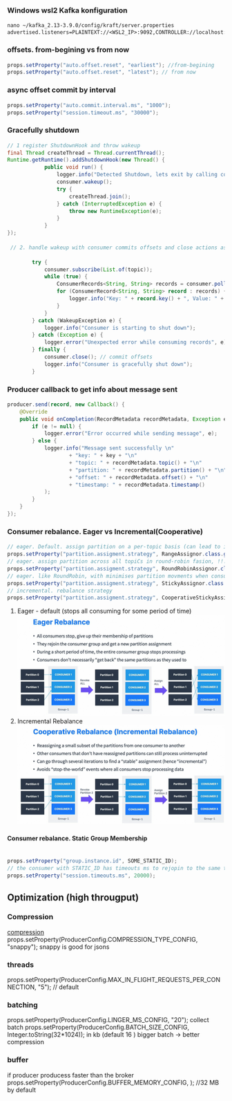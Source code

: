 ### Windows wsl2 Kafka konfiguration

```shell
nano ~/kafka_2.13-3.9.0/config/kraft/server.properties
advertised.listeners=PLAINTEXT://<WSL2_IP>:9092,CONTROLLER://localhost:9093
```

### offsets. from-begining vs from now
```java
props.setProperty("auto.offset.reset", "earliest"); //from-begining
props.setProperty("auto.offset.reset", "latest"); // from now
```
### async offset commit by interval
```java 
props.setProperty("auto.commit.interval.ms", "1000");
props.setProperty("session.timeout.ms", "30000");
```
### Gracefully shutdown
```java
// 1 register ShutdownHook and throw wakeup 
final Thread createThread = Thread.currentThread();
Runtime.getRuntime().addShutdownHook(new Thread() {
            public void run() {
                logger.info("Detected Shutdown, lets exit by calling consumer.wakeup()...");
                consumer.wakeup();
                try {
                    createThread.join();
                } catch (InterruptedException e) {
                    throw new RuntimeException(e);
                }
            }
});
        
 // 2. handle wakeup with consumer commits offsets and close actions as final

        try {
            consumer.subscribe(List.of(topic));
            while (true) {
                ConsumerRecords<String, String> records = consumer.poll(1000);
                for (ConsumerRecord<String, String> record : records) {
                    logger.info("Key: " + record.key() + ", Value: " + record.value() + ", Partition: " + record.partition() + ", Offset: " + record.offset());
                }
            }
        } catch (WakeupException e) {
            logger.info("Consumer is starting to shut down");
        } catch (Exception e) {
            logger.error("Unexpected error while consuming records", e);
        } finally {
            consumer.close(); // commit offsets
            logger.info("Consumer is gracefully shut down");
        }
```

### Producer callback to get info about message sent
```java
producer.send(record, new Callback() {
    @Override
    public void onCompletion(RecordMetadata recordMetadata, Exception e) {
        if (e != null) {
            logger.error("Error occurred while sending message", e);
        } else {
            logger.info("Message sent successfully \n"
                    + "key: " + key + "\n"
                    + "topic: " + recordMetadata.topic() + "\n"
                    + "partition: " + recordMetadata.partition() + "\n"
                    + "offset: " + recordMetadata.offset() + "\n"
                    + "timestamp: " + recordMetadata.timestamp()
            );
        }
    }
});
```

### Consumer rebalance. Eager vs Incremental(Cooperative)
```java
// eager. Default. assign partition on a per-topic basis (can lead to imbalance)
props.setProperty("partition.assigment.strategy", RangeAssignor.class.getName());
// eager. assign partition across all topiCs in round-robin fasion, !!!optimal balance
props.setProperty("partition.assigment.strategy", RoundRobinAssignor.class.getName());
// eager. like RoundRobin, with minimises partition movments when consumer join 
props.setProperty("partition.assigment.strategy", StickyAssignor.class.getName());
// incremental. rebalance strategy 
props.setProperty("partition.assigment.strategy", CooperativeStickyAssignor.class.getName());
```
1. Eager - default (stops all consuming for some period of time)
![EagerRebalance](EagerRebalance.png)
2. Incremental Rebalance 
![IncrementalRebalance](IncrementalRebalance.png)

#### Consumer rebalance. Static Group Membership
```java

props.setProperty("group.instance.id", SOME_STATIC_ID);
// the consumer with STATIC_ID has timeouts ms to rejopin to the same topic partition without rebalancing. it is good in case local state and cache 
props.setProperty("session.timeouts.ms", 20000);
```

## Optimization (high througput)

### Compression  
[compression](https://blog.cloudflare.com/squeezing-the-firehose/)
props.setProperty(ProducerConfig.COMPRESSION_TYPE_CONFIG, "snappy");
snappy is good for jsons

### threads
props.setProperty(ProducerConfig.MAX_IN_FLIGHT_REQUESTS_PER_CONNECTION, "5"); // default

### batching
props.setProperty(ProducerConfig.LINGER_MS_CONFIG, "20"); collect batch
props.setProperty(ProducerConfig.BATCH_SIZE_CONFIG, Integer.toString(32*1024)); in kb (default 16 ) bigger batch -> better compression


### buffer 
if producer producess faster than the broker
props.setProperty(ProducerConfig.BUFFER_MEMORY_CONFIG, ); //32 MB by default